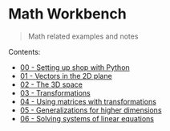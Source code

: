 # Math Workbench
> Math related examples and notes

Contents:
+ [00 - Setting up shop with Python](./00-setting-up-shop-with-python/README.md)
+ [01 - Vectors in the 2D plane](./01-vectors-in-the-2d-plane/README.md)
+ [02 - The 3D space](./02-the-3d-space/README.md)
+ [03 - Transformations](./03-transformations/README.md)
+ [04 - Using matrices with transformations](./04-using-matrices-with-transformations/README.md)
+ [05 - Generalizations for higher dimensions](./05-generalizations-for-higher-dimensions/README.md)
+ [06 - Solving systems of linear equations](./06-solving-systems-of-linear-equations/README.md)
